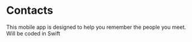 # Contacts
This mobile app is designed to help you remember the people you meet. 
Will be coded in Swift
